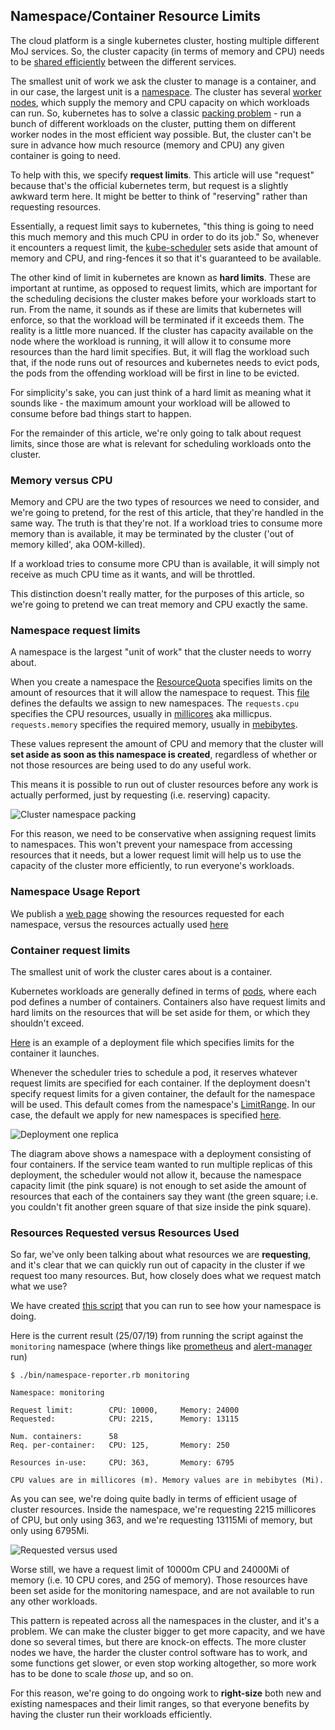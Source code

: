## Namespace/Container Resource Limits

The cloud platform is a single kubernetes cluster, hosting multiple different MoJ services. So, the cluster capacity (in terms of memory and CPU) needs to be [shared efficiently][kube-scheduler] between the different services.

The smallest unit of work we ask the cluster to manage is a container, and in our case, the largest unit is a [namespace]. The cluster has several [worker nodes], which supply the memory and CPU capacity on which workloads can run. So, kubernetes has to solve a classic [packing problem] - run a bunch of different workloads on the cluster, putting them on different worker nodes in the most efficient way possible. But, the cluster can't be sure in advance how much resource (memory and CPU) any given container is going to need.

To help with this, we specify **request limits**. This article will use "request" because that's the official kubernetes term, but request is a slightly awkward term here. It might be better to think of "reserving" rather than requesting resources.

Essentially, a request limit says to kubernetes, "this thing is going to need this much memory and this much CPU in order to do its job." So, whenever it encounters a request limit, the [kube-scheduler] sets aside that amount of memory and CPU, and ring-fences it so that it's guaranteed to be available.

The other kind of limit in kubernetes are known as **hard limits**. These are important at runtime, as opposed to request limits, which are important for the scheduling decisions the cluster makes before your workloads start to run. From the name, it sounds as if these are limits that kubernetes will enforce, so that the workload will be terminated if it exceeds them. The reality is a little more nuanced. If the cluster has capacity available on the node where the workload is running, it will allow it to consume more resources than the hard limit specifies. But, it will flag the workload such that, if the node runs out of resources and kubernetes needs to evict pods, the pods from the offending workload will be first in line to be evicted.

For simplicity's sake, you can just think of a hard limit as meaning what it sounds like - the maximum amount your workload will be allowed to consume before bad things start to happen.

For the remainder of this article, we're only going to talk about request limits, since those are what is relevant for scheduling workloads onto the cluster.

### Memory versus CPU

Memory and CPU are the two types of resources we need to consider, and we're going to pretend, for the rest of this article, that they're handled in the same way. The truth is that they're not. If a workload tries to consume more memory than is available, it may be terminated by the cluster ('out of memory killed', aka OOM-killed).

If a workload tries to consume more CPU than is available, it will simply not receive as much CPU time as it wants, and will be throttled.

This distinction doesn't really matter, for the purposes of this article, so we're going to pretend we can treat memory and CPU exactly the same.

### Namespace request limits

A namespace is the largest "unit of work" that the cluster needs to worry about.

When you create a namespace the [ResourceQuota] specifies limits on the amount of resources that it will allow the namespace to request. This [file][resource-quotas] defines the defaults we assign to new namespaces. The `requests.cpu` specifies the CPU resources, usually in [millicores] aka millicpus. `requests.memory` specifies the required memory, usually in [mebibytes].

These values represent the amount of CPU and memory that the cluster will **set aside as soon as this namespace is created**, regardless of whether or not those resources are being used to do any useful work.

This means it is possible to run out of cluster resources before any work is actually performed, just by requesting (i.e. reserving) capacity.

![Cluster namespace packing](../images/cluster-namespace-packing.png)

For this reason, we need to be conservative when assigning request limits to namespaces. This won't prevent your namespace from accessing resources that it needs, but a lower request limit will help us to use the capacity of the cluster more efficiently, to run everyone's workloads.

### Namespace Usage Report

We publish a [web page][namespace report] showing the resources requested for each namespace, versus the resources actually used [here][namespace report]

### Container request limits

The smallest unit of work the cluster cares about is a container.

Kubernetes workloads are generally defined in terms of [pods], where each pod defines a number of containers. Containers also have request limits and hard limits on the resources that will be set aside for them, or which they shouldn't exceed.

[Here][deployment-yaml] is an example of a deployment file which specifies limits for the container it launches.

Whenever the scheduler tries to schedule a pod, it reserves whatever request limits are specified for each container. If the deployment doesn't specify request limits for a given container, the default for the namespace will be used. This default comes from the namespace's [LimitRange]. In our case, the default we apply for new namespaces is specified [here][limit-range].

![Deployment one replica](../images/deployment-one-replica.png)

The diagram above shows a namespace with a deployment consisting of four containers. If the service team wanted to run multiple replicas of this deployment, the scheduler would not allow it, because the namespace capacity limit (the pink square) is not enough to set aside the amount of resources that each of the containers say they want (the green square; i.e. you couldn't fit another green square of that size inside the pink square).

### Resources Requested versus Resources Used

So far, we've only been talking about what resources we are **requesting**, and it's clear that we can quickly run out of capacity in the cluster if we request too many resources. But, how closely does what we request match what we use?

We have created [this script][namespace-reporter] that you can run to see how your namespace is doing.

Here is the current result (25/07/19) from running the script against the `monitoring` namespace (where things like [prometheus] and [alert-manager] run)

```
$ ./bin/namespace-reporter.rb monitoring

Namespace: monitoring

Request limit:        CPU: 10000,     Memory: 24000
Requested:            CPU: 2215,      Memory: 13115

Num. containers:      58
Req. per-container:   CPU: 125,       Memory: 250

Resources in-use:     CPU: 363,       Memory: 6795

CPU values are in millicores (m). Memory values are in mebibytes (Mi).
```

As you can see, we're doing quite badly in terms of efficient usage of cluster resources. Inside the namespace, we're requesting 2215 millicores of CPU, but only using 363, and we're requesting 13115Mi of memory, but only using 6795Mi.

![Requested versus used](../images/requested-versus-used.png)

Worse still, we have a request limit of 10000m CPU and 24000Mi of memory (i.e. 10 CPU cores, and 25G of memory). Those resources have been set aside for the monitoring namespace, and are not available to run any other workloads.

This pattern is repeated across all the namespaces in the cluster, and it's a problem. We can make the cluster bigger to get more capacity, and we have done so several times, but there are knock-on effects. The more cluster nodes we have, the harder the cluster control software has to work, and some functions get slower, or even stop working altogether, so more work has to be done to scale *those* up, and so on.

For this reason, we're going to do ongoing work to **right-size** both new and existing namespaces and their limit ranges, so that everyone benefits by having the cluster run their workloads efficiently.

[namespace]: https://kubernetes.io/docs/concepts/overview/working-with-objects/namespaces/
[kube-scheduler]: https://kubernetes.io/docs/concepts/scheduling/kube-scheduler/
[worker nodes]: https://kubernetes.io/docs/concepts/architecture/nodes/
[packing problem]: https://en.wikipedia.org/wiki/Packing_problems
[ResourceQuota]: https://kubernetes.io/docs/concepts/policy/resource-quotas/
[LimitRange]: https://kubernetes.io/docs/concepts/policy/limit-range/
[resource-quotas]: https://github.com/ministryofjustice/cloud-platform-environments/blob/master/namespace-resources/03-resourcequota.yaml
[limit-range]: https://github.com/ministryofjustice/cloud-platform-environments/blob/master/namespace-resources/02-limitrange.yaml
[millicores]: https://kubernetes.io/docs/concepts/configuration/manage-compute-resources-container/#meaning-of-cpu
[mebibytes]: https://en.wikipedia.org/wiki/Mebibyte
[pods]: https://kubernetes.io/docs/concepts/workloads/pods/pod-overview/
[deployment-yaml]: https://raw.githubusercontent.com/ministryofjustice/fb-av/6cdba5db4e2feb440c7b6a303f241728b9cee5f8/deploy/fb-av-chart/templates/deployment.yaml
[namespace-reporter]: https://github.com/ministryofjustice/cloud-platform-environments/blob/master/bin/namespace-reporter.rb
[prometheus]: https://prometheus.io/
[alert-manager]: https://prometheus.io/docs/alerting/alertmanager/
[namespace report]: https://namespace-usage-report.apps.live-1.cloud-platform.service.justice.gov.uk
